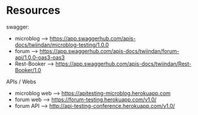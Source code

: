 # Resources


swagger:

- microblog --> https://app.swaggerhub.com/apis-docs/twiindan/microblog-testing/1.0.0
- forum --> https://app.swaggerhub.com/apis-docs/twiindan/forum-api/1.0.0-oas3-oas3
- Rest-Booker --> https://app.swaggerhub.com/apis-docs/twiindan/Rest-Booker/1.0


APIs / Webs

- microblog web --> https://apitesting-microblog.herokuapp.com
- forum web --> https://forum-testing.herokuapp.com/v1.0/
- forum API --> http://api-testing-conference.herokuapp.com/v1.0/

